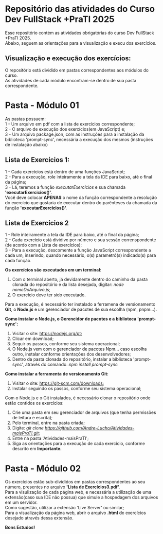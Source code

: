 # Repositório das atividades do Curso Dev FullStack +PraTI 2025

Esse repositório contém as atividades obrigatórias do curso Dev FullStack +PraTI 2025.  
Abaixo, seguem as orientações para a visualização e execu dos exercícios.

## Visualização e execução dos exercícios:

O repositório está dividido em pastas correspondentes aos módulos do curso.  
As atividades de cada módulo encontram-se dentro de sua pasta correspondente.

# Pasta - Módulo 01

As pastas possuem:  
1 - Um arquivo em pdf com a lista de exercícios correspondente;  
2 - O arquivo de execução dos exercícios(em JavaScript) e;  
3 - Um arquivo package.json, com as instruções para a instalação da biblioteca 'prompt-sync', necessária a execução dos mesmos (instruções de instalação abaixo)

## Lista de Exercícios 1:

1 - Cada exercícios está dentro de uma funções JavaScript;  
2 - Para a execução, role inteiramente a tela da IDE para baixo, até o final da página;  
3 - Lá, teremos a função _executarExercicios_ e sua chamada **'executarExercicios()'**.  
Você deve colocar **APENAS** o nome da função correspondente a resolução do exercício que gostaria de executar dentro do parênteses da chamada da função **'executarExercicios()'**.

## Lista de Exercícios 2

1 - Role inteiramente a tela da IDE para baixo, até o final da página;  
2 - Cada exercício está dividivo por número e sua sessão correnspondente (de acordo com a Lista de exercícios);  
3 - Para a execução, descomente a função JavaScript correspondente a cada um, inserindo, quando necessário, o(s) parametrô(s) indicado(s) para cada função.

**Os exercícios são executados em um terminal:**

1. Com o terminal aberto, já devidamente dentro do caminho da pasta clonada do repositório e da lista desejada, digitar: _node nomeDoArquivo.js_;
2. O exercício deve ter sido executado.

Para a execução, é necessário ter instalado a ferramena de versionamento **Git**, o **Node.js** e um gerenciador de pacotes de sua escolha (npm, pnpm...).

**Como instalar o Node.js, o Gerencidor de pacotes e a biblioteca 'prompt-sync':**

1. Visitar o site: https://nodejs.org/pt;
2. Clicar em download;
3. Seguir os passos, conforme seu sistema operacional;
4. O Node.js vem com o gerenciador de pacotes Npm... caso escolha outro, instalar conforme orientações dos desenvolvedores;
5. Dentro da pasta clonada do repositório, instalar a biblioteca 'prompt-sync', através do comando: _npm install prompt-sync_

**Como instalar a ferramenta de versionamento Git:**

1.  Visitar o site: https://git-scm.com/downloads;
2.  Instalar seguindo os passos, conforme seu sistema operacional;

Com o Node.js e o Git instalados, é necessário clonar o repositório onde estão contidos os exercícios:

1. Crie uma pasta em seu gerenciador de arquivos (que tenha permissões de leitura e escrita);
2. Pelo terminal, entre na pasta criada;
3. Digite: _git clone https://github.com/Andre-Lucho/Atividades-maisPraTI.git_;
4. Entre na pasta 'Atividades-maisPraTI';
5. Siga as orientações para a execução de cada exercício, conforme descrito em **Importante**.

# Pasta - Módulo 02

Os exercícios estão sub-divididos em pastas correspondentes ao seu número, presentes no arquivo **'Lista de Exercícios3.pdf'**.  
Para a visulização de cada página web, e necessária a utilização de uma extensão(caso sua IDE não possua) que simule a hospedagem dos arquivos em um servidor.  
Como sugestão, utilizar a extensão 'Live Server' ou similar;  
Para a visualização da página web, abrir o arquivo **.html** do exercícios desejado através dessa extensão.

**Bons Estudos!**
